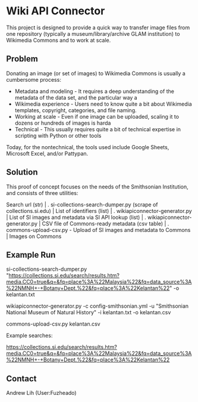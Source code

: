 # Wiki API Connector

This project is designed to provide a quick way to transfer image files from one repository (typically a museum/library/archive GLAM institution) to Wikimedia Commons and to work at scale.

## Problem
Donating an image (or set of images) to Wikimedia Commons is usually a cumbersome process:
* Metadata and modeling - It requires a deep understanding of the metadata of the data set, and the particular way a 
* Wikimedia experience - Users need to know quite a bit about Wikimedia templates, copyright, categories, and file naming.
* Working at scale - Even if one image can be uploaded, scaling it to dozens or hundreds of images is harda
* Technical - This usually requires quite a bit of technical expertise in scripting with Python or other tools

Today, for the nontechnical, the tools used include Google Sheets, Microsoft Excel, and/or Pattypan.

## Solution

This proof of concept focuses on the needs of the Smithsonian Institution, and consists of three utilities:

Search url (str)
|
 . si-collections-search-dumper.py (scrape of collections.si.edu)
|
List of identifiers (list)
|
 . wikiapiconnector-generator.py
|
List of SI images and metadata via SI API lookup (list)
|
 . wikiapiconnector-generator.py
|
CSV file of Commons-ready metadata (csv table)
|
 . commons-upload-csv.py - Upload of SI images and metadata to Commons
|
Images on Commons

## Example Run

si-collections-search-dumper.py
    "https://collections.si.edu/search/results.htm?media.CC0=true&q=&fq=place%3A%22Malaysia%22&fq=data_source%3A%22NMNH+-+Botany+Dept.%22&fq=place%3A%22Kelantan%22"
    -o kelantan.txt

wikiapiconnector-generator.py 
    -c config-smithsonian.yml 
    -u "Smithsonian National Museum of Natural History" 
    -i kelantan.txt 
    -o kelantan.csv

commons-upload-csv.py
    kelantan.csv 


Example searches:

https://collections.si.edu/search/results.htm?media.CC0=true&q=&fq=place%3A%22Malaysia%22&fq=data_source%3A%22NMNH+-+Botany+Dept.%22&fq=place%3A%22Kelantan%22

## Contact
Andrew Lih (User:Fuzheado)

